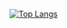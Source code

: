 [![Top Langs](https://github-readme-stats.vercel.app/api/top-langs/?username=fzadikian&layout=compact&theme=transparent)](https://github.com/anuraghazra/github-readme-stats)
